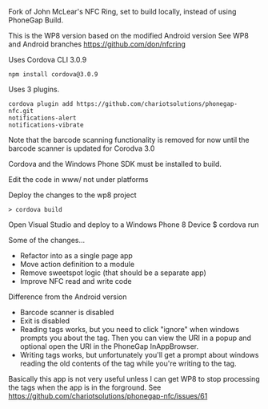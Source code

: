 Fork of John McLear's NFC Ring, set to build locally, instead of using PhoneGap Build.

This is the WP8 version based on the modified Android version
See WP8 and Android branches https://github.com/don/nfcring

Uses Cordova CLI 3.0.9 

    npm install cordova@3.0.9
    
Uses 3 plugins.

    cordova plugin add https://github.com/chariotsolutions/phonegap-nfc.git
    notifications-alert
    notifications-vibrate
    
Note that the barcode scanning functionality is removed for now until the barcode scanner is updated for Corodva 3.0

Cordova and the Windows Phone SDK must be installed to build.

Edit the code in www/ not under platforms

Deploy the changes to the wp8 project

    > cordova build

Open Visual Studio and deploy to a Windows Phone 8 Device
    $ cordova run
    
Some of the changes...

 * Refactor into as a single page app
 * Move action definition to a module
 * Remove sweetspot logic (that should be a separate app)
 * Improve NFC read and write code

Difference from the Android version
* Barcode scanner is disabled
* Exit is disabled
* Reading tags works, but you need to click "ignore" when windows prompts you about the tag. Then you can view the URI in a popup and optional open the URI in the PhoneGap InAppBrowser.
* Writing tags works, but unfortunately you'll get a prompt about windows reading the old contents of the tag while you're writing to the tag.

Basically this app is not very useful unless I can get WP8 to stop processing the tags when the app is in the forground. See https://github.com/chariotsolutions/phonegap-nfc/issues/61
